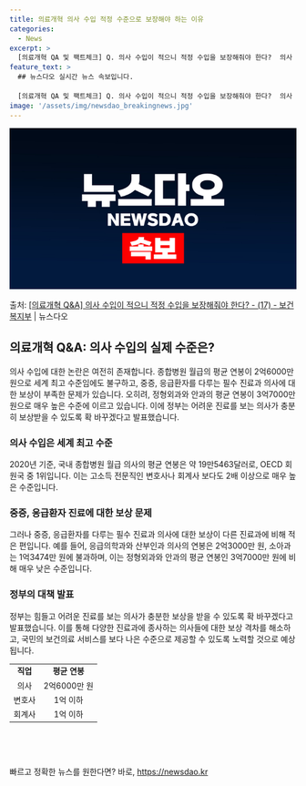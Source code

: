 ```yaml
---
title: 의료개혁 의사 수입 적정 수준으로 보장해야 하는 이유
categories:
  - News
excerpt: >
  [의료개혁 QA 및 팩트체크] Q. 의사 수입이 적으니 적정 수입을 보장해줘야 한다?  의사 수입은 이미 세…
feature_text: >
  ## 뉴스다오 실시간 뉴스 속보입니다.

  [의료개혁 QA 및 팩트체크] Q. 의사 수입이 적으니 적정 수입을 보장해줘야 한다?  의사 수입은 이미 세…
image: '/assets/img/newsdao_breakingnews.jpg'
---
```


![뉴스다오 속보](/assets/img/newsdao_breakingnews.jpg)

<p>출처: <a href="https://newsdao.kr/3458" rel="dofollow">[의료개혁 Q&A] 의사 수입이 적으니 적정 수입을 보장해줘야 한다? - (17) - 보건복지부</a> | 뉴스다오</p>

<h2 data-ke-size="size26">의료개혁 Q&A: 의사 수입의 실제 수준은?</h2>
<p data-ke-size="size16">의사 수입에 대한 논란은 여전히 존재합니다. 종합병원 월급의 평균 연봉이 2억6000만 원으로 세계 최고 수준임에도 불구하고, 중증, 응급환자를 다루는 필수 진료과 의사에 대한 보상이 부족한 문제가 있습니다. 오히려, 정형외과와 안과의 평균 연봉이 3억7000만 원으로 매우 높은 수준에 이르고 있습니다. 이에 정부는 어려운 진료를 보는 의사가 충분히 보상받을 수 있도록 확 바꾸겠다고 발표했습니다.</p>

<h3><b>의사 수입은 세계 최고 수준</b></h3>
<p data-ke-size="size16">2020년 기준, 국내 종합병원 월급 의사의 평균 연봉은 약 19만5463달러로, OECD 회원국 중 1위입니다. 이는 고소득 전문직인 변호사나 회계사 보다도 2배 이상으로 매우 높은 수준입니다.</p>

<h3><b>중증, 응급환자 진료에 대한 보상 문제</b></h3>
<p data-ke-size="size16">그러나 중증, 응급환자를 다루는 필수 진료과 의사에 대한 보상이 다른 진료과에 비해 적은 편입니다. 예를 들어, 응급의학과와 산부인과 의사의 연봉은 2억3000만 원, 소아과는 1억3474만 원에 불과하며, 이는 정형외과와 안과의 평균 연봉인 3억7000만 원에 비해 매우 낮은 수준입니다.</p>

<h3><b>정부의 대책 발표</b></h3>
<p data-ke-size="size16">정부는 힘들고 어려운 진료를 보는 의사가 충분한 보상을 받을 수 있도록 확 바꾸겠다고 발표했습니다. 이를 통해 다양한 진료과에 종사하는 의사들에 대한 보상 격차를 해소하고, 국민의 보건의료 서비스를 보다 나은 수준으로 제공할 수 있도록 노력할 것으로 예상됩니다.</p>

<table>
	<tr>
		<td style="text-align: center; height: 17px;"><b>직업</b></td>
		<td style="text-align: center; height: 17px;"><b>평균 연봉</b></td>
	</tr>
	<tr>
		<td style="text-align: center; height: 17px;">의사</td>
		<td style="text-align: center; height: 17px;">2억6000만 원</td>
	</tr>
	<tr>
		<td style="text-align: center; height: 17px;">변호사</td>
		<td style="text-align: center; height: 17px;">1억 이하</td>
	</tr>
	<tr>
		<td style="text-align: center; height: 17px;">회계사</td>
		<td style="text-align: center; height: 17px;">1억 이하</td>
	</tr>
</table>
<p data-ke-size="size16">&nbsp;</p>
<p data-ke-size="size16">&nbsp;</p> 

빠르고 정확한 뉴스를 원한다면? 바로, <a href="https://newsdao.kr" rel="dofollow">https://newsdao.kr</a>


